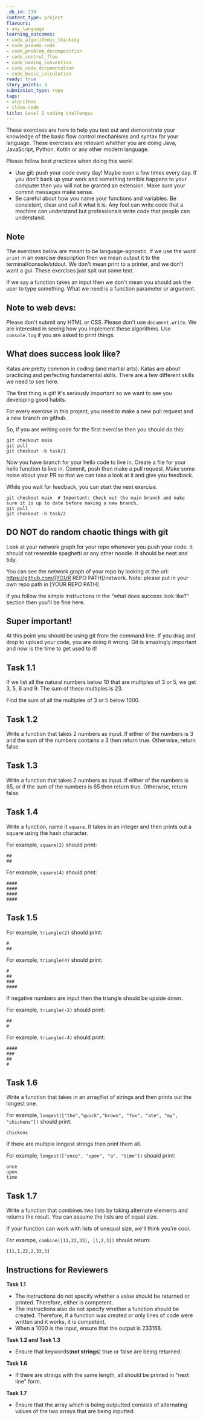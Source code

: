 ```yaml
---
_db_id: 219
content_type: project
flavours:
- any_language
learning_outcomes:
- code_algorithmic_thinking
- code_pseudo_code
- code_problem_decomposition
- code_control_flow
- code_naming_convention
- code_code_documentation
- code_basic_calculation
ready: true
story_points: 3
submission_type: repo
tags:
- algrithms
- clean-code
title: Level 1 coding challenges
---
```


These exercises are here to help you test out and demonstrate your knowledge of the basic flow control mechanisms and syntax for your language. These exercises are relevant whether you are doing Java, JavaScript, Python, Kotlin or any other modern language.

Please follow best practices when doing this work!

- Use git: push your code every day! Maybe even a few times every day. If you don't back up your work and something terrible happens to your computer then you will not be granted an extension. Make sure your commit messages make sense.
- Be careful about how you name your functions and variables. Be consistent, clear and call it what it is. Any fool can write code that a machine can understand but professionals write code that people can understand.

## Note

The exercises below are meant to be language-agnostic. If we use the word `print` in an exercise description then we mean output it to the terminal/console/stdout. We don't mean print to a printer, and we don't want a gui. These exercises just spit out some text.

If we say a function takes an input then we don't mean you should ask the user to type something. What we need is a function parameter or argument.

## Note to web devs:

Please don't submit any HTML or CSS. Please don't use `document.write`. We are interested in seeing how you implement these algorithms. Use `console.log` if you are asked to print things.

## What does success look like?

Katas are pretty common in coding (and martial arts). Katas are about practicing and perfecting fundamental skills. There are a few different skills we need to see here.

The first thing is git! It's seriously important so we want to see you developing good habits.

For every exercise in this project, you need to make a new pull request and a new branch on github.

So, if you are writing code for the first exercise then you should do this:

```
git checkout main
git pull
git checkout -b task/1
```

Now you have branch for your hello code to live in. Create a file for your hello function to live in. Commit, push then make a pull request. Make some noise about your PR so that we can take a look at it and give you feedback.

While you wait for feedback, you can start the next exercise.

```
git checkout main  # Important: Check out the main branch and make sure it is up to date before making a new branch.
git pull
git checkout -b task/2
```

## DO NOT do random chaotic things with git

Look at your network graph for your repo whenever you push your code. It should not resemble spaghetti or any other noodle. It should be neat and tidy.

You can see the network graph of your repo by looking at the url: https://github.com/[YOUR REPO PATH]/network. Note: please put in your own repo path in [YOUR REPO PATH]

If you follow the simple instructions in the "what does success look like?" section then you'll be fine here.

## Super important!

At this point you should be using git from the command line. If you drag and drop to upload your code, you are doing it wrong. Git is amazingly important and now is the time to get used to it!


## Task 1.1

If we list all the natural numbers below 10 that are multiples of 3 or 5, we get 3, 5, 6 and 9. The sum of these multiples is 23.

Find the sum of all the multiples of 3 or 5 below 1000.


## Task 1.2

Write a function that takes 2 numbers as input.
If either of the numbers is 3 and the sum of the numbers contains a 3 then return true. Otherwise, return false.

## Task 1.3

Write a function that takes 2 numbers as input.
If either of the numbers is 65, or if the sum of the numbers is 65 then return true. Otherwise, return false.

## Task 1.4

Write a function, name it `square`. It takes in an integer and then prints out a square using the hash character.

For example, `square(2)` should print:

```
##
##
```

For example, `square(4)` should print:

```
####
####
####
####
```

## Task 1.5

For example, `triangle(2)` should print:

```
#
##
```

For example, `triangle(4)` should print:

```
#
##
###
####
```

If negative numbers are input then the triangle should be upside down.

For example, `triangle(-2)` should print:

```
##
#
```

For example, `triangle(-4)` should print:

```
####
###
##
#
```

## Task 1.6

Write a function that takes in an array/list of strings and then prints out the longest one.

For example, `longest(["the","quick","brown", "fox", "ate", "my", "chickens"])` should print:

```
chickens
```

If there are multiple longest strings then print them all.

For example, `longest(["once", "upon", "a", "time"])` should print:

```
once
upon
time
```

## Task 1.7

Write a function that combines two lists by taking alternate elements and returns the result. You can assume the lists are of equal size.

If your function can work with lists of unequal size, we'll think you’re cool.

For exampe, `combine([11,22,33], [1,2,3])` should return:

```
[11,1,22,2,33,3]
```

## Instructions for Reviewers

**Task 1.1**

- The instructions do not specify whether a value should be returned or printed. Therefore, either is competent.
- The instructions also do not specify whether a function should be created. Therefore, if a function was created or only lines of code were written and it works, it is competent.
- When a 1000 is the input, ensure that the output is 233168.

**Task 1.2 and Task 1.3**

- Ensure that keywords(**not strings**) true or false are being returned.

**Task 1.6**

- If there are strings with the same length, all should be printed in "next line" form.

**Task 1.7**

- Ensure that the array which is being outputted consists of alternating values of the two arrays that are being inputted.
